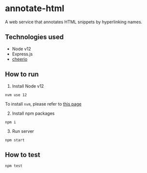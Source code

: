 # annotate-html

A web service that annotates HTML snippets by hyperlinking names.

## Technologies used

- Node v12
- Express.js
- [cheerio](https://cheerio.js.org/)

## How to run

1. Install Node v12

```
nvm use 12
```

To install `nvm`, please refer to [this page](https://github.com/nvm-sh/nvm)

2. Install npm packages

```
npm i
```

3. Run server

```
npm start
```

## How to test

```
npm test
```
